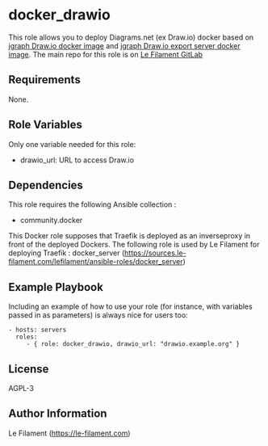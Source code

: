 docker_drawio
=============

This role allows you to deploy Diagrams.net (ex Draw.io) docker based on [jgraph Draw.io docker image](https://hub.docker.com/r/jgraph/drawio) and [jgraph Draw.io export server docker image](https://hub.docker.com/r/jgraph/export-server).
The main repo for this role is on [Le Filament GitLab](https://sources.le-filament.com/lefilament/ansible-roles/docker_server.git)

Requirements
------------

None.

Role Variables
--------------

Only one variable needed for this role:
* drawio_url: URL to access Draw.io

Dependencies
------------

This role requires the following Ansible collection :
* community.docker

This Docker role supposes that Traefik is deployed as an inverseproxy in front of the deployed Dockers.
The following role is used by Le Filament for deploying Traefik : docker_server (https://sources.le-filament.com/lefilament/ansible-roles/docker_server)

Example Playbook
----------------

Including an example of how to use your role (for instance, with variables passed in as parameters) is always nice for users too:

    - hosts: servers
      roles:
         - { role: docker_drawio, drawio_url: "drawio.example.org" }

License
-------

AGPL-3

Author Information
------------------

Le Filament (https://le-filament.com)
